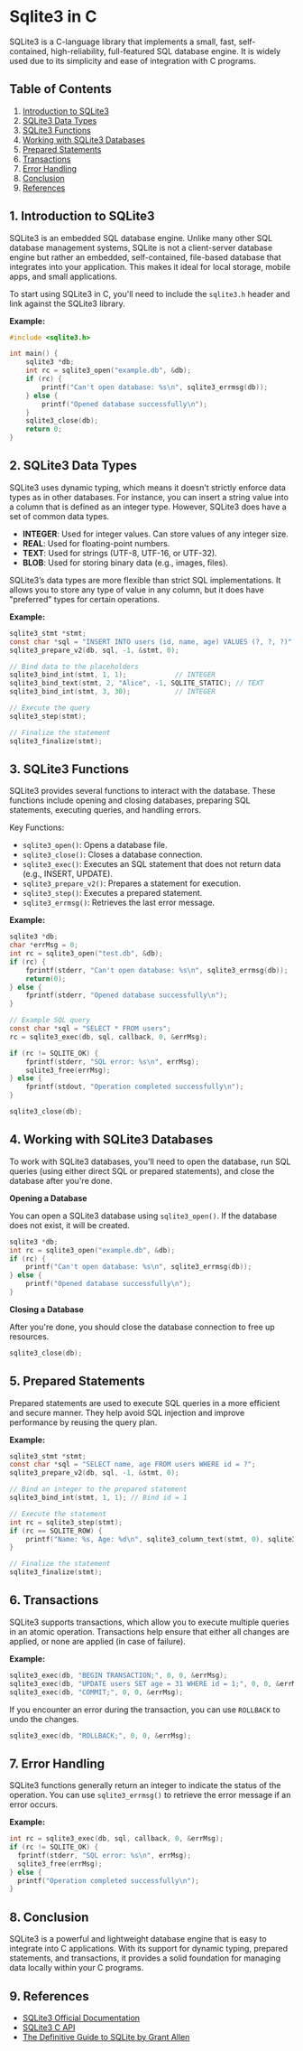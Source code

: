 # Sqlite3 in C

SQLite3 is a C-language library that implements a small, fast, self-contained, high-reliability, full-featured SQL database engine. It is widely used due to its simplicity and ease of integration with C programs.

## Table of Contents

1. [Introduction to SQLite3](#1-introduction-to-sqlite3)
2. [SQLite3 Data Types](#2-sqlite3-data-types)
3. [SQLite3 Functions](#3-sqlite3-functions)
4. [Working with SQLite3 Databases](#4-working-with-sqlite3-databases)
5. [Prepared Statements](#5-prepared-statements)
6. [Transactions](#6-transactions)
7. [Error Handling](#7-error-handling)
8. [Conclusion](#8-conclusion)
9. [References](#9-references)

## 1. Introduction to SQLite3

  SQLite3 is an embedded SQL database engine. Unlike many other SQL database management systems, SQLite is not a client-server database engine but rather an embedded, self-contained, file-based database that integrates into your application. This makes it ideal for local storage, mobile apps, and small applications.

  To start using SQLite3 in C, you'll need to include the `sqlite3.h` header and link against the SQLite3 library.

  **Example:**

  ```c
  #include <sqlite3.h>

  int main() {
      sqlite3 *db;
      int rc = sqlite3_open("example.db", &db);
      if (rc) {
          printf("Can't open database: %s\n", sqlite3_errmsg(db));
      } else {
          printf("Opened database successfully\n");
      }
      sqlite3_close(db);
      return 0;
  }
  ```

## 2. SQLite3 Data Types

  SQLite3 uses dynamic typing, which means it doesn't strictly enforce data types as in other databases. For instance, you can insert a string value into a column that is defined as an integer type. However, SQLite3 does have a set of common data types.

  - **INTEGER**: Used for integer values. Can store values of any integer size.
  - **REAL**: Used for floating-point numbers.
  - **TEXT**: Used for strings (UTF-8, UTF-16, or UTF-32).
  - **BLOB**: Used for storing binary data (e.g., images, files).
  
  SQLite3’s data types are more flexible than strict SQL implementations. It allows you to store any type of value in any column, but it does have "preferred" types for certain operations.

  **Example:**

  ```c
  sqlite3_stmt *stmt;
  const char *sql = "INSERT INTO users (id, name, age) VALUES (?, ?, ?)";
  sqlite3_prepare_v2(db, sql, -1, &stmt, 0);

  // Bind data to the placeholders
  sqlite3_bind_int(stmt, 1, 1);            // INTEGER
  sqlite3_bind_text(stmt, 2, "Alice", -1, SQLITE_STATIC); // TEXT
  sqlite3_bind_int(stmt, 3, 30);           // INTEGER

  // Execute the query
  sqlite3_step(stmt);

  // Finalize the statement
  sqlite3_finalize(stmt);
  ```

## 3. SQLite3 Functions

  SQLite3 provides several functions to interact with the database. These functions include opening and closing databases, preparing SQL statements, executing queries, and handling errors.

  Key Functions:
  
  - `sqlite3_open()`: Opens a database file.
  - `sqlite3_close()`: Closes a database connection.
  - `sqlite3_exec()`: Executes an SQL statement that does not return data (e.g., INSERT, UPDATE).
  - `sqlite3_prepare_v2()`: Prepares a statement for execution.
  - `sqlite3_step()`: Executes a prepared statement.
  - `sqlite3_errmsg()`: Retrieves the last error message.

  **Example:**

  ```c
  sqlite3 *db;
  char *errMsg = 0;
  int rc = sqlite3_open("test.db", &db);
  if (rc) {
      fprintf(stderr, "Can't open database: %s\n", sqlite3_errmsg(db));
      return(0);
  } else {
      fprintf(stderr, "Opened database successfully\n");
  }

  // Example SQL query
  const char *sql = "SELECT * FROM users";
  rc = sqlite3_exec(db, sql, callback, 0, &errMsg);

  if (rc != SQLITE_OK) {
      fprintf(stderr, "SQL error: %s\n", errMsg);
      sqlite3_free(errMsg);
  } else {
      fprintf(stdout, "Operation completed successfully\n");
  }

  sqlite3_close(db);
  ```

## 4. Working with SQLite3 Databases

  To work with SQLite3 databases, you'll need to open the database, run SQL queries (using either direct SQL or prepared statements), and close the database after you're done.

  **Opening a Database**
  
  You can open a SQLite3 database using `sqlite3_open()`. If the database does not exist, it will be created.

  ```c
  sqlite3 *db;
  int rc = sqlite3_open("example.db", &db);
  if (rc) {
      printf("Can't open database: %s\n", sqlite3_errmsg(db));
  } else {
      printf("Opened database successfully\n");
  }
  ```

  **Closing a Database**
  
  After you're done, you should close the database connection to free up resources.

  ```c
  sqlite3_close(db);
  ```

## 5. Prepared Statements

  Prepared statements are used to execute SQL queries in a more efficient and secure manner. They help avoid SQL injection and improve performance by reusing the query plan.

  **Example:**

  ```c
  sqlite3_stmt *stmt;
  const char *sql = "SELECT name, age FROM users WHERE id = ?";
  sqlite3_prepare_v2(db, sql, -1, &stmt, 0);

  // Bind an integer to the prepared statement
  sqlite3_bind_int(stmt, 1, 1); // Bind id = 1

  // Execute the statement
  int rc = sqlite3_step(stmt);
  if (rc == SQLITE_ROW) {
      printf("Name: %s, Age: %d\n", sqlite3_column_text(stmt, 0), sqlite3_column_int(stmt, 1));
  }

  // Finalize the statement
  sqlite3_finalize(stmt);
  ```

## 6. Transactions

  SQLite3 supports transactions, which allow you to execute multiple queries in an atomic operation. Transactions help ensure that either all changes are applied, or none are applied (in case of failure).

  **Example:**

  ```c
  sqlite3_exec(db, "BEGIN TRANSACTION;", 0, 0, &errMsg);
  sqlite3_exec(db, "UPDATE users SET age = 31 WHERE id = 1;", 0, 0, &errMsg);
  sqlite3_exec(db, "COMMIT;", 0, 0, &errMsg);
  ```

  If you encounter an error during the transaction, you can use `ROLLBACK` to undo the changes.

  ```c
  sqlite3_exec(db, "ROLLBACK;", 0, 0, &errMsg);
  ```

## 7. Error Handling

  SQLite3 functions generally return an integer to indicate the status of the operation. You can use `sqlite3_errmsg()` to retrieve the error message if an error occurs.

  **Example:**

  ```c
  int rc = sqlite3_exec(db, sql, callback, 0, &errMsg);
  if (rc != SQLITE_OK) {
    fprintf(stderr, "SQL error: %s\n", errMsg);
    sqlite3_free(errMsg);
  } else {
    printf("Operation completed successfully\n");
  }
  ```

## 8. Conclusion
  
  SQLite3 is a powerful and lightweight database engine that is easy to integrate into C applications. With its support for dynamic typing, prepared statements, and transactions, it provides a solid foundation for managing data locally within your C programs.

## 9. References

  - [SQLite3 Official Documentation](https://www.sqlite.org/docs.html)
  - [SQLite3 C API](https://www.sqlite.org/c3ref/intro.html)
  - [The Definitive Guide to SQLite by Grant Allen](https://www.oreilly.com/library/view/the-definitive-guide/9781449374648/)
